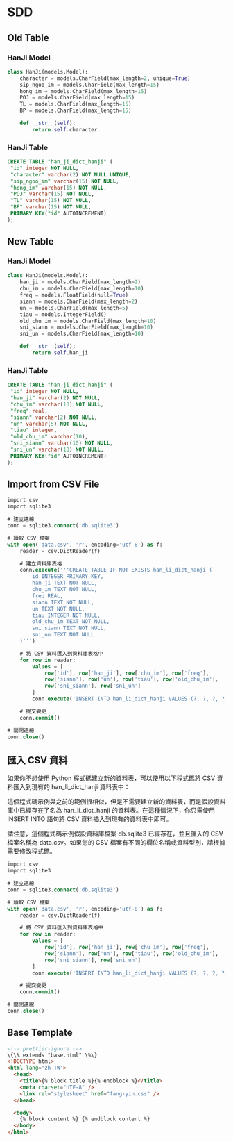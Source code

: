 <!-- markdownlint-disable MD024 MD043 -->

# SDD

## Old Table

### HanJi Model

```python
class HanJi(models.Model):
    character = models.CharField(max_length=2, unique=True)
    sip_ngoo_im = models.CharField(max_length=15)
    hong_im = models.CharField(max_length=15)
    POJ = models.CharField(max_length=15)
    TL = models.CharField(max_length=15)
    BP = models.CharField(max_length=15)

    def __str__(self):
        return self.character
```

### HanJi Table

```SQL
CREATE TABLE "han_ji_dict_hanji" (
 "id" integer NOT NULL,
 "character" varchar(2) NOT NULL UNIQUE,
 "sip_ngoo_im" varchar(15) NOT NULL,
 "hong_im" varchar(15) NOT NULL,
 "POJ" varchar(15) NOT NULL,
 "TL" varchar(15) NOT NULL,
 "BP" varchar(15) NOT NULL,
 PRIMARY KEY("id" AUTOINCREMENT)
);
```

## New Table

### HanJi Model

```python
class HanJi(models.Model):
    han_ji = models.CharField(max_length=2)
    chu_im = models.CharField(max_length=10)
    freq = models.FloatField(null=True)
    siann = models.CharField(max_length=2)
    un = models.CharField(max_length=5)
    tiau = models.IntegerField()
    old_chu_im = models.CharField(max_length=10)
    sni_siann = models.CharField(max_length=10)
    sni_un = models.CharField(max_length=10)

    def __str__(self):
        return self.han_ji
```

### HanJi Table

```SQL
CREATE TABLE "han_ji_dict_hanji" (
 "id" integer NOT NULL,
 "han_ji" varchar(2) NOT NULL,
 "chu_im" varchar(10) NOT NULL,
 "freq" real,
 "siann" varchar(2) NOT NULL,
 "un" varchar(5) NOT NULL,
 "tiau" integer,
 "old_chu_im" varchar(10),
 "sni_siann" varchar(10) NOT NULL,
 "sni_un" varchar(10) NOT NULL,
 PRIMARY KEY("id" AUTOINCREMENT)
);
```

## Import from CSV File

```SQL
import csv
import sqlite3

# 建立連線
conn = sqlite3.connect('db.sqlite3')

# 讀取 CSV 檔案
with open('data.csv', 'r', encoding='utf-8') as f:
    reader = csv.DictReader(f)

    # 建立資料庫表格
    conn.execute('''CREATE TABLE IF NOT EXISTS han_li_dict_hanji (
        id INTEGER PRIMARY KEY,
        han_ji TEXT NOT NULL,
        chu_im TEXT NOT NULL,
        freq REAL,
        siann TEXT NOT NULL,
        un TEXT NOT NULL,
        tiau INTEGER NOT NULL,
        old_chu_im TEXT NOT NULL,
        sni_siann TEXT NOT NULL,
        sni_un TEXT NOT NULL
    )''')

    # 將 CSV 資料匯入到資料庫表格中
    for row in reader:
        values = [
            row['id'], row['han_ji'], row['chu_im'], row['freq'],
            row['siann'], row['un'], row['tiau'], row['old_chu_im'],
            row['sni_siann'], row['sni_un']
        ]
        conn.execute('INSERT INTO han_li_dict_hanji VALUES (?, ?, ?, ?, ?, ?, ?, ?, ?, ?)', values)

    # 提交變更
    conn.commit()

# 關閉連線
conn.close()
```

## 匯入 CSV 資料

如果你不想使用 Python 程式碼建立新的資料表，可以使用以下程式碼將 CSV 資料匯入到現有的 han_li_dict_hanji 資料表中：

這個程式碼示例與之前的範例很相似，但是不需要建立新的資料表，而是假設資料庫中已經存在了名為 han_li_dict_hanji 的資料表。在這種情況下，你只需使用 INSERT INTO 語句將 CSV 資料插入到現有的資料表中即可。

請注意，這個程式碼示例假設資料庫檔案 db.sqlite3 已經存在，並且匯入的 CSV 檔案名稱為 data.csv。如果您的 CSV 檔案有不同的欄位名稱或資料型別，請根據需要修改程式碼。

```SQL
import csv
import sqlite3

# 建立連線
conn = sqlite3.connect('db.sqlite3')

# 讀取 CSV 檔案
with open('data.csv', 'r', encoding='utf-8') as f:
    reader = csv.DictReader(f)

    # 將 CSV 資料匯入到資料庫表格中
    for row in reader:
        values = [
            row['id'], row['han_ji'], row['chu_im'], row['freq'],
            row['siann'], row['un'], row['tiau'], row['old_chu_im'],
            row['sni_siann'], row['sni_un']
        ]
        conn.execute('INSERT INTO han_li_dict_hanji VALUES (?, ?, ?, ?, ?, ?, ?, ?, ?, ?)', values)

    # 提交變更
    conn.commit()

# 關閉連線
conn.close()
```

## Base Template

```html
<!-- prettier-ignore -->
\{\% extends "base.html" \%\}
<!DOCTYPE html>
<html lang="zh-TW">
  <head>
    <title>{% block title %}{% endblock %}</title>
    <meta charset="UTF-8" />
    <link rel="stylesheet" href="fang-yin.css" />
  </head>

  <body>
    {% block content %} {% endblock content %}
  </body>
</html>
```
